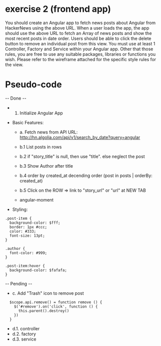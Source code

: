 # exercise 2 (frontend app)

You should create an Angular app to fetch news posts about Angular from HackerNews using the above URL.
When a user loads the app, the app should use the above URL to fetch an Array of news posts and show the most recent posts in date order.
Users should be able to click the delete button to remove an individual post from this view.
You must use at least 1 Controller, Factory and Service within your Angular app.
Other that those rules, you are free to use any suitable packages, libraries or functions you wish.
Please refer to the wireframe attached for the specific style rules for the view.


Pseudo-code
===========
-- Done --
  - 1. Initialize Angular App
- Basic Features:
  - a. Fetch news from API URL: http://hn.algolia.com/api/v1/search_by_date?query=angular
  - b.1 List posts in rows

  - b.2 if "story_title" is null, then use "title". else neglect the post
  - b.3 Show Author after title
  - b.4 order by created_at decending order (post in posts | orderBy: created_at)
  - b.5 Click on the ROW => link to "story_url" or "url" at NEW TAB
  - angular-moment

- Styling:
```
.post-item {
  background-color: $fff;
  border: 1px #ccc;
  color: #333;
  font-size: 13pt;
}

.author {
  font-color: #999;
}

.post-item:hover {
  background-color: $fafafa;
}
```

-- Pending --
  - c. Add "Trash" icon to remove post
```
  $scope.api.remove() = function remove () {
    $('#remove').on('click', function () {
      this.parent().destroy()
    })
  }
```

  - d.1. controller
  - d.2. factory
  - d.3. service


